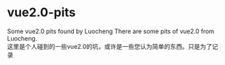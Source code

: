 # vue2.0-pits
 Some vue2.0 pits found  by Luocheng
There are some pits of vue2.0 from Luocheng. <br>
这里是个人碰到的一些vue2.0的坑，或许是一些您认为简单的东西。只是为了记录

